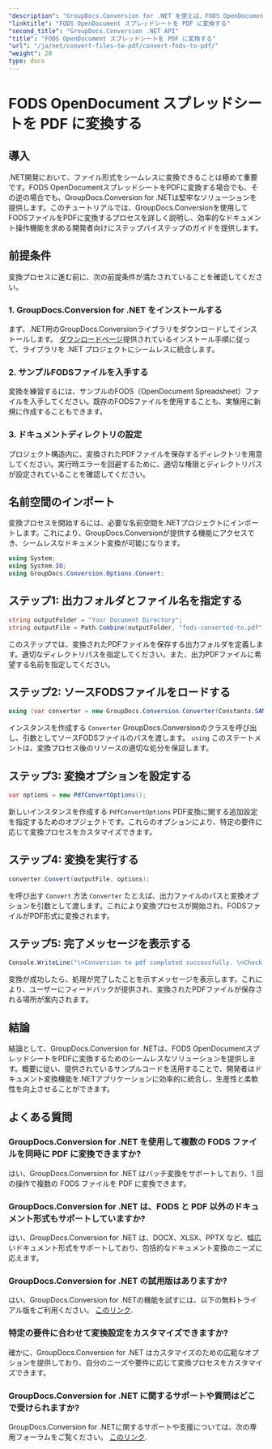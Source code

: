 ```yaml
---
"description": "GroupDocs.Conversion for .NET を使えば、FODS OpenDocument スプレッドシートを簡単に PDF に変換できます。シームレスなドキュメント変換で、.NET アプリケーションを強化しましょう。"
"linktitle": "FODS OpenDocument スプレッドシートを PDF に変換する"
"second_title": "GroupDocs.Conversion .NET API"
"title": "FODS OpenDocument スプレッドシートを PDF に変換する"
"url": "/ja/net/convert-files-to-pdf/convert-fods-to-pdf/"
"weight": 20
type: docs
---
```

# FODS OpenDocument スプレッドシートを PDF に変換する

## 導入
.NET開発において、ファイル形式をシームレスに変換できることは極めて重要です。FODS OpenDocumentスプレッドシートをPDFに変換する場合でも、その逆の場合でも、GroupDocs.Conversion for .NETは堅牢なソリューションを提供します。このチュートリアルでは、GroupDocs.Conversionを使用してFODSファイルをPDFに変換するプロセスを詳しく説明し、効率的なドキュメント操作機能を求める開発者向けにステップバイステップのガイドを提供します。
## 前提条件
変換プロセスに進む前に、次の前提条件が満たされていることを確認してください。
### 1. GroupDocs.Conversion for .NET をインストールする
まず、.NET用のGroupDocs.Conversionライブラリをダウンロードしてインストールします。 [ダウンロードページ](https://releases.groupdocs.com/conversion/net/)提供されているインストール手順に従って、ライブラリを .NET プロジェクトにシームレスに統合します。
### 2. サンプルFODSファイルを入手する
変換を練習するには、サンプルのFODS（OpenDocument Spreadsheet）ファイルを入手してください。既存のFODSファイルを使用することも、実験用に新規に作成することもできます。
### 3. ドキュメントディレクトリの設定
プロジェクト構造内に、変換されたPDFファイルを保存するディレクトリを用意してください。実行時エラーを回避するために、適切な権限とディレクトリパスが設定されていることを確認してください。

## 名前空間のインポート
変換プロセスを開始するには、必要な名前空間を.NETプロジェクトにインポートします。これにより、GroupDocs.Conversionが提供する機能にアクセスでき、シームレスなドキュメント変換が可能になります。

```csharp
using System;
using System.IO;
using GroupDocs.Conversion.Options.Convert;
```
## ステップ1: 出力フォルダとファイル名を指定する
```csharp
string outputFolder = "Your Document Directory";
string outputFile = Path.Combine(outputFolder, "fods-converted-to.pdf");
```
このステップでは、変換されたPDFファイルを保存する出力フォルダを定義します。適切なディレクトリパスを指定してください。また、出力PDFファイルに希望する名前を指定してください。
## ステップ2: ソースFODSファイルをロードする
```csharp
using (var converter = new GroupDocs.Conversion.Converter(Constants.SAMPLE_FODS))
```
インスタンスを作成する `Converter` GroupDocs.Conversionのクラスを呼び出し、引数としてソースFODSファイルのパスを渡します。 `using` このステートメントは、変換プロセス後のリソースの適切な処分を保証します。
## ステップ3: 変換オプションを設定する
```csharp
var options = new PdfConvertOptions();
```
新しいインスタンスを作成する `PdfConvertOptions` PDF変換に関する追加設定を指定するためのオブジェクトです。これらのオプションにより、特定の要件に応じて変換プロセスをカスタマイズできます。
## ステップ4: 変換を実行する
```csharp
converter.Convert(outputFile, options);
```
を呼び出す `Convert` 方法 `Converter` たとえば、出力ファイルのパスと変換オプションを引数として渡します。これにより変換プロセスが開始され、FODSファイルがPDF形式に変換されます。
## ステップ5: 完了メッセージを表示する
```csharp
Console.WriteLine("\nConversion to pdf completed successfully. \nCheck output in {0}", outputFolder);
```
変換が成功したら、処理が完了したことを示すメッセージを表示します。これにより、ユーザーにフィードバックが提供され、変換されたPDFファイルが保存される場所が案内されます。

## 結論
結論として、GroupDocs.Conversion for .NETは、FODS OpenDocumentスプレッドシートをPDFに変換するためのシームレスなソリューションを提供します。概要に従い、提供されているサンプルコードを活用することで、開発者はドキュメント変換機能を.NETアプリケーションに効率的に統合し、生産性と柔軟性を向上させることができます。
## よくある質問
### GroupDocs.Conversion for .NET を使用して複数の FODS ファイルを同時に PDF に変換できますか?
はい、GroupDocs.Conversion for .NET はバッチ変換をサポートしており、1 回の操作で複数の FODS ファイルを PDF に変換できます。
### GroupDocs.Conversion for .NET は、FODS と PDF 以外のドキュメント形式もサポートしていますか?
はい、GroupDocs.Conversion for .NET は、DOCX、XLSX、PPTX など、幅広いドキュメント形式をサポートしており、包括的なドキュメント変換のニーズに応えます。
### GroupDocs.Conversion for .NET の試用版はありますか?
はい、GroupDocs.Conversion for .NETの機能を試すには、以下の無料トライアル版をご利用ください。 [このリンク](https://releases。groupdocs.com/).
### 特定の要件に合わせて変換設定をカスタマイズできますか?
確かに、GroupDocs.Conversion for .NET はカスタマイズのための広範なオプションを提供しており、自分のニーズや要件に応じて変換プロセスをカスタマイズできます。
### GroupDocs.Conversion for .NET に関するサポートや質問はどこで受けられますか?
GroupDocs.Conversion for .NETに関するサポートや支援については、次の専用フォーラムをご覧ください。 [このリンク](https://forum。groupdocs.com/c/conversion/11).